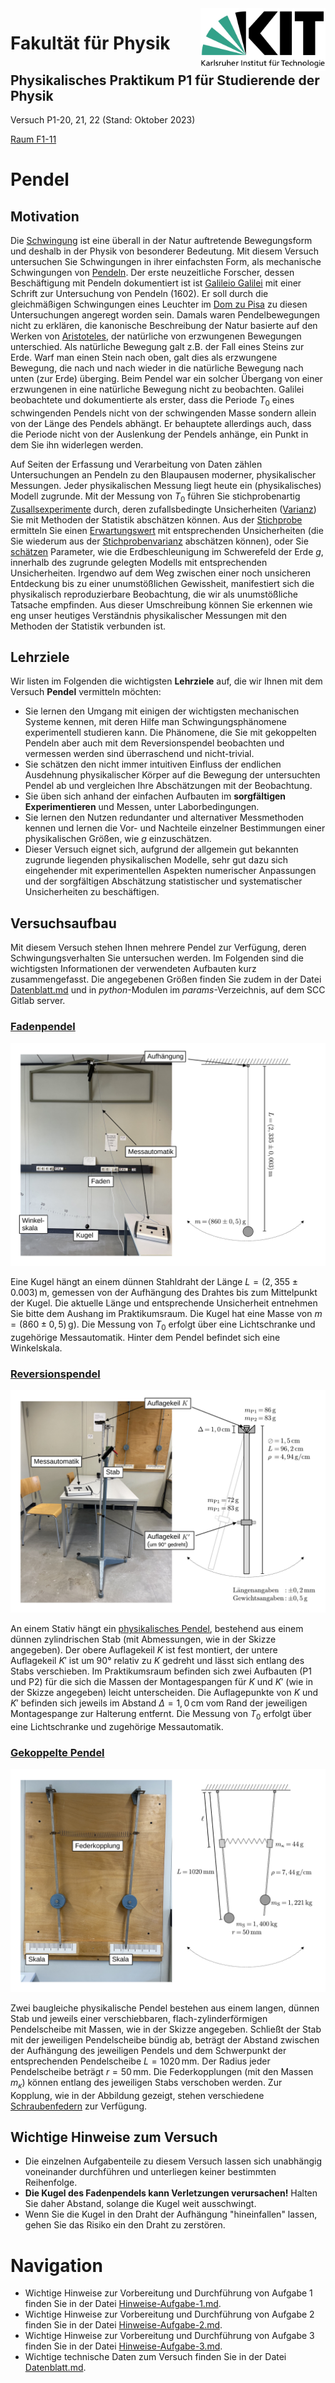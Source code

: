 <img src="../figures/Logo_KIT.svg" width="200" style="float:right;" />

# Fakultät für Physik 

## Physikalisches Praktikum P1 für Studierende der Physik



Versuch P1-20, 21, 22 (Stand: Oktober 2023)

[Raum F1-11](http://www-ekp.physik.uni-karlsruhe.de/~simonis/praktikum/layoutobjekte/Lageplan_P1.png)



# Pendel



## Motivation

Die [Schwingung](https://de.wikipedia.org/wiki/Schwingung) ist eine überall in der Natur auftretende Bewegungsform und deshalb in der Physik von besonderer Bedeutung. Mit diesem Versuch untersuchen Sie Schwingungen in ihrer einfachsten Form, als mechanische Schwingungen von [Pendeln](https://de.wikipedia.org/wiki/Pendel). Der erste neuzeitliche Forscher, dessen Beschäftigung mit Pendeln dokumentiert ist ist [Galileio Galilei](https://de.wikipedia.org/wiki/Galileo_Galilei) mit einer Schrift zur Untersuchung von Pendeln (1602). Er soll durch die gleichmäßigen Schwingungen eines Leuchter im [Dom zu Pisa](https://de.wikipedia.org/wiki/Dom_zu_Pisa) zu diesen Untersuchungen angeregt worden sein. Damals waren Pendelbewegungen nicht zu erklären, die kanonische Beschreibung der Natur basierte auf den Werken von [Aristoteles](https://de.wikipedia.org/wiki/Aristoteles), der natürliche von erzwungenen Bewegungen unterschied. Als natürliche Bewegung galt z.B. der Fall eines Steins zur Erde. Warf man einen Stein nach oben, galt dies als erzwungene Bewegung, die nach und nach wieder in die natürliche Bewegung nach unten (zur Erde) überging. Beim Pendel war ein solcher Übergang von einer erzwungenen in eine natürliche Bewegung nicht zu beobachten. Galilei beobachtete und dokumentierte als erster, dass die Periode $T_{0}$ eines schwingenden Pendels nicht von der schwingenden Masse sondern allein von der Länge des Pendels abhängt. Er behauptete allerdings auch, dass die Periode nicht von der Auslenkung der Pendels anhänge, ein Punkt in dem Sie ihn widerlegen werden. 

Auf Seiten der Erfassung und Verarbeitung von Daten zählen Untersuchungen an Pendeln zu den Blaupausen moderner, physikalischer Messungen. Jeder physikalischen Messung liegt heute ein (physikalisches) Modell zugrunde. Mit der Messung von $T_{0}$ führen Sie stichprobenartig [Zusallsexperimente](https://de.wikipedia.org/wiki/Zufallsexperiment) durch,  deren zufallsbedingte Unsicherheiten ([Varianz](https://de.wikipedia.org/wiki/Varianz)) Sie mit Methoden der Statistik abschätzen können. Aus der [Stichprobe](https://de.wikipedia.org/wiki/Stichprobe) ermitteln Sie einen [Erwartungswert](https://de.wikipedia.org/wiki/Erwartungswert) mit entsprechenden Unsicherheiten (die Sie wiederum aus der [Stichprobenvarianz](https://de.wikipedia.org/wiki/Stichprobenvarianz_(Sch%C3%A4tzfunktion)) abschätzen können), oder Sie [schätzen](https://de.wikipedia.org/wiki/Sch%C3%A4tzfunktion) Parameter, wie die Erdbeschleunigung im Schwerefeld der Erde $g$, innerhalb des zugrunde gelegten Modells mit entsprechenden Unsicherheiten. Irgendwo auf dem Weg zwischen einer noch unsicheren Entdeckung bis zu einer unumstößlichen Gewissheit, manifestiert sich die physikalisch reproduzierbare Beobachtung, die wir als unumstößliche Tatsache empfinden. Aus dieser Umschreibung können Sie erkennen wie eng unser heutiges Verständnis physikalischer Messungen mit den Methoden der Statistik verbunden ist.    

## Lehrziele

Wir listen im Folgenden die wichtigsten **Lehrziele** auf, die wir Ihnen mit dem Versuch **Pendel** vermitteln möchten: 

- Sie lernen den Umgang mit einigen der wichtigsten mechanischen Systeme kennen, mit deren Hilfe man Schwingungsphänomene experimentell studieren kann. Die Phänomene, die Sie mit gekoppelten Pendeln aber auch mit dem Reversionspendel beobachten und vermessen werden sind überraschend und nicht-trivial.  
- Sie schätzen den nicht immer intuitiven Einfluss der endlichen Ausdehnung physikalischer Körper auf die Bewegung der untersuchten Pendel ab und vergleichen Ihre Abschätzungen mit der Beobachtung.
- Sie üben sich anhand der einfachen Aufbauten im **sorgfältigen Experimentieren** und Messen, unter Laborbedingungen.
- Sie lernen den Nutzen redundanter und alternativer Messmethoden kennen und lernen die Vor- und Nachteile einzelner Bestimmungen einer physikalischen Größen, wie $g$ einzuschätzen. 
- Dieser Versuch eignet sich, aufgrund der allgemein gut bekannten zugrunde liegenden physikalischen Modelle, sehr gut dazu sich eingehender mit experimentellen Aspekten numerischer Anpassungen und der sorgfältigen Abschätzung statistischer und systematischer Unsicherheiten zu beschäftigen.

## Versuchsaufbau

Mit diesem Versuch stehen Ihnen mehrere Pendel zur Verfügung, deren Schwingungsverhalten Sie untersuchen werden. Im Folgenden sind die wichtigsten Informationen der verwendeten Aufbauten kurz zusammengefasst. Die angegebenen Größen finden Sie zudem in der Datei [Datenblatt.md](https://git.scc.kit.edu/etp-lehre/p1-for-students/-/blob/main/Spezifische_Ladung_des_Elektrons/Datenblatt.md) und in *python*-Modulen im *params*-Verzeichnis, auf dem SCC Gitlab server. 

### [Fadenpendel](https://de.wikipedia.org/wiki/Mathematisches_Pendel)

<img src="./figures/Fadenpendel.png" style="zoom:60%;" />

Eine Kugel hängt an einem dünnen Stahldraht der Länge $L=(2,355\pm0.003)\,\mathrm{m},$ gemessen von der Aufhängung des Drahtes bis zum Mittelpunkt der Kugel. Die aktuelle Länge und entsprechende Unsicherheit entnehmen Sie bitte dem Aushang im Praktikumsraum. Die Kugel hat eine Masse von $m=(860\pm0,5)\,\mathrm{g}$). Die Messung von $T_{0}$ erfolgt über eine Lichtschranke und zugehörige Messautomatik. Hinter dem Pendel befindet sich eine Winkelskala. 

### [Reversionspendel](https://de.wikipedia.org/wiki/Reversionspendel)

<img src="./figures/Reversionspendel.png" style="zoom:60%;" />

An einem Stativ hängt ein [physikalisches Pendel](https://de.wikipedia.org/wiki/Physikalisches_Pendel), bestehend aus einem dünnen zylindrischen Stab (mit Abmessungen, wie in der Skizze angegeben). Der obere Auflagekeil $K$ ist fest montiert, der untere Auflagekeil $K'$ ist um 90° relativ zu $K$ gedreht und lässt sich entlang des Stabs verschieben. Im Praktikumsraum befinden sich zwei Aufbauten (P1 und P2) für die sich die Massen der Montagespangen für $K$ und $K'$ (wie in der Skizze angegeben) leicht unterscheiden. Die Auflagepunkte von $K$ und $K'$ befinden sich jeweils im Abstand $\Delta=1,0\,\mathrm{cm}$ vom Rand der jeweiligen Montagespange zur Halterung entfernt. Die Messung von $T_{0}$ erfolgt über eine Lichtschranke und zugehörige Messautomatik.

### [Gekoppelte Pendel](https://de.wikipedia.org/wiki/Gekoppelte_Pendel)

<img src="./figures/GekoppeltePendel.png" style="zoom:60%;" />

Zwei baugleiche physikalische Pendel bestehen aus einem langen, dünnen Stab und jeweils einer verschiebbaren, flach-zylinderförmigen Pendelscheibe mit Massen, wie in der Skizze angegeben. Schließt der Stab mit der jeweiligen Pendelscheibe bündig ab, beträgt der Abstand zwischen der Aufhängung des jeweiligen Pendels und dem Schwerpunkt der entsprechenden Pendelscheibe $L=1020\,\mathrm{mm}$. Der Radius jeder Pendelscheibe beträgt $r=50\,\mathrm{mm}$.  Die Federkopplungen (mit den Massen $m_{\kappa}$) können entlang des jeweiligen Stabs verschoben werden. Zur Kopplung, wie in der Abbildung gezeigt, stehen verschiedene [Schraubenfedern](https://de.wikipedia.org/wiki/Feder_(Technik)) zur Verfügung.

## Wichtige Hinweise zum Versuch

- Die einzelnen Aufgabenteile zu diesem Versuch lassen sich unabhängig voneinander durchführen und unterliegen keiner bestimmten Reihenfolge. 
- **Die Kugel des Fadenpendels kann Verletzungen verursachen!** Halten Sie daher Abstand, solange die Kugel weit ausschwingt. 
- Wenn Sie die Kugel in den Draht der Aufhängung "hineinfallen" lassen, gehen Sie das Risiko ein den Draht zu zerstören.

# Navigation

- Wichtige Hinweise zur Vorbereitung und Durchführung von Aufgabe 1 finden Sie in der Datei [Hinweise-Aufgabe-1.md](https://git.scc.kit.edu/etp-lehre/p1-for-students/-/blob/main/Pendel/doc/Hinweise-Aufgabe-1.md).
- Wichtige Hinweise zur Vorbereitung und Durchführung von Aufgabe 2 finden Sie in der Datei [Hinweise-Aufgabe-2.md](https://git.scc.kit.edu/etp-lehre/p1-for-students/-/blob/main/Pendel/doc//Hinweise-Aufgabe-2.md).
- Wichtige Hinweise zur Vorbereitung und Durchführung von Aufgabe 3 finden Sie in der Datei [Hinweise-Aufgabe-3.md](https://git.scc.kit.edu/etp-lehre/p1-for-students/-/blob/main/Pendel/doc//Hinweise-Aufgabe-3.md).
- Wichtige technische Daten zum Versuch finden Sie in der Datei [Datenblatt.md](https://git.scc.kit.edu/etp-lehre/p1-for-students/-/blob/main/Pendel/Datenblatt.md).  
